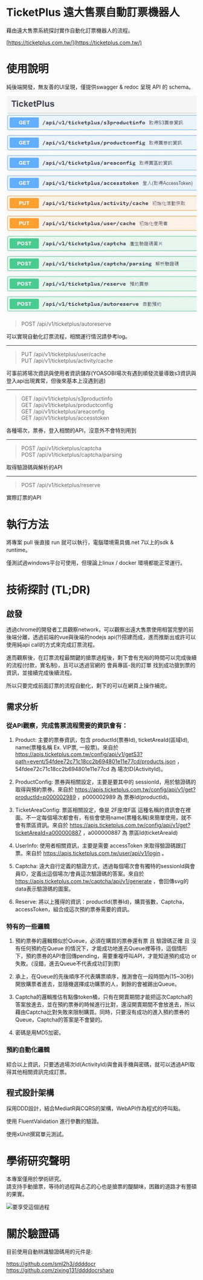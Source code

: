 # TicketPlus 遠大售票自動訂票機器人

藉由遠大售票系統探討實作自動化訂票機器人的流程。

[https://ticketplus.com.tw/](https://ticketplus.com.tw/)

# 使用說明

純後端開發，無友善的UI呈現，僅提供swagger & redoc 呈現 API 的 schema。

![要享受這個過程](./img/api.jpg)

> POST /api/v1/ticketplus/autoreserve 

可以實現自動化訂票流程，相關運行情況請參考log。

---

> PUT /api/v1/ticketplus/user/cache  
> PUT /api/v1/ticketplus/activity/cache

可事前將場次資訊與使用者資訊儲存(YOASOBI場次有遇到順發流量導致s3資訊與登入api出現異常，但後來基本上沒遇到過)

---

> GET /api/v1/ticketplus/s3productinfo  
> GET /api/v1/ticketplus/productconfig  
> GET /api/v1/ticketplus/areaconfig  
> GET /api/v1/ticketplus/accesstoken

各種場次，票券，登入相關的API，沒意外不會特別用到

---

> POST /api/v1/ticketplus/captcha  
> POST /api/v1/ticketplus/captcha/parsing  

取得驗證碼與解析的API

---

> POST /api/v1/ticketplus/reserve  

實際訂票的API

# 執行方法

將專案 pull 後直接 run 就可以執行，電腦環境需具備.net 7以上的sdk & runtime。

僅測試過windows平台可使用，但理論上linux / docker 環境都能正常運行。

# 技術探討 (TL;DR)

## 啟發

透過chrome的開發者工具觀察network，可以觀察出遠大售票使用相當完整的前後端分離，透過前端的vue與後端的nodejs api(?)搭建而成，進而推斷出或許可以使用純api call的方式來完成訂票流程。

進而觀察後，在訂票流程最關鍵的搶票過程後，剩下會有充裕的時間可以完成後續的流程(付款，實名制)，且可以透過官網的 會員專區-我的訂單 找到成功搶到票的資訊，並接續完成後續流程。

所以只要完成前面訂票的流程自動化，剩下的可以在網頁上操作補完。

## 需求分析

### 從API觀察，完成售票流程需要的資訊會有：

1. Product: 主要的票券資訊，包含 productId(票券Id), ticketAreaId(區域Id), name(票種名稱 Ex. VIP票, 一般票)。來自於 https://apis.ticketplus.com.tw/config/api/v1/getS3?path=event/54fdee72c71c18cc2b694801e11e77cd/products.json ，54fdee72c71c18cc2b694801e11e77cd 為 場次ID(ActivityId)。

2. ProductConfig: 票券與相關設定，主要是要其中的 sessionId，用於驗證碼的取得與預約票券。來自於 https://apis.ticketplus.com.tw/config/api/v1/get?productId=p000002989 ，p000002989 為 票券Id(productId)。

3. TicketAreaConfig: 票區相關設定，像是 2F座席F區 這種名稱的資訊會在裡面。不一定每個場次都會有，有些會使用name(票種名稱)來簡單使用，就不會有票區資訊。來自於 https://apis.ticketplus.com.tw/config/api/v1/get?ticketAreaId=a000000887 ，a000000887 為 票區Id(ticketAreaId)

4. UserInfo: 使用者相關資訊，主要是需要 accessToken 來取得驗證碼跟訂票。來自於 https://apis.ticketplus.com.tw/user/api/v1/login 。

5. Captcha: 遠大自行定義的驗證方式，透過每個場次會有獨特的sessionId與會員ID，定義出這個場次/會員這次驗證碼的答案。來自於 https://apis.ticketplus.com.tw/captcha/api/v1/generate ，會回傳svg的data表示驗證碼的圖案。

6. Reserve: 將以上獲得的資訊：productId(票券Id)，購買張數，Captcha，accessToken，組合成這次預約票券需要的資訊。

### 特有的一些邏輯

1. 預約票券的邏輯類似於Queue，必須在購買的票券還有票 且 驗證碼正確 且 沒有任何預約在Queue 的情況下，才能成功地進去Queue裡等待，這個情形下，預約票券的API會回傳pending，需要重複呼叫API，才能知道預約成功 or 失敗。(沒錯，進去Queue不代表成功訂到票)

2. 承上，在Queue的先後順序不代表購票順序，推測會在一段時間內(15~30秒)開放購票者進去，並隨機選擇成功購票的人，剩餘的會被踢出Queue。

3. Captcha的邏輯推估有點像token桶，只有在開賣期間才能把這次Captcha的答案放進去，並在預約票券的時候進行比對，還沒開賣期間不會放進去，所以藉由Captcha比對失敗來限制購買。同時，只要沒有成功的進入預約票券的Queue，Captcha的答案是不會變的。

4. 密碼是用MD5加密。

### 預約自動化邏輯

綜合以上資訊，只要透過場次Id(ActivityId)與會員手機與密碼，就可以透過API取得其他相關資訊完成訂票。

## 程式設計架構

採用DDD設計，結合MediatR與CQRS的架構，WebAPI作為程式的呼叫點。

使用 FluentValidation 進行參數的驗證。

使用xUnit撰寫單元測試。

# 學術研究聲明

本專案僅用於學術研究。  
請支持手動搶票，等待的過程與忐忑的心也是搶票的醍醐味，困難的道路才有豐碩的果實。

![要享受這個過程](./img/1658228256824.gif)

# 關於驗證碼

目前使用自動辨識驗證碼用的元件是:

https://github.com/sml2h3/ddddocr  
https://github.com/zixing131/ddddocrsharp